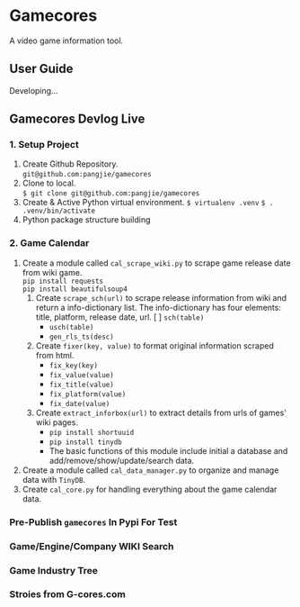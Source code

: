 # Gamecores
A video game information tool. 

## User Guide
Developing...

## Gamecores Devlog Live

### 1. Setup Project

1. Create Github Repository.  
    `git@github.com:pangjie/gamecores`
2. Clone to local.  
    `$ git clone git@github.com:pangjie/gamecores`
3. Create & Active Python virtual environment.
    `$ virtualenv .venv`
    `$ . .venv/bin/activate`
4. Python package structure building

### 2. Game Calendar

1. Create a module called `cal_scrape_wiki.py` to scrape game release date from wiki game.  
    `pip install requests`  
    `pip install beautifulsoup4`
    1. Create `scrape_sch(url)` to scrape release information from wiki and return a info-dictionary list. The info-dictionary has four elements: title, platform, release date, url.
        [ ] `sch(table)`
        * `usch(table)`
        * `gen_rls_ts(desc)`
    2. Create `fixer(key, value)` to format original information scraped from html. 
        * `fix_key(key)`
        * `fix_value(value)`
        * `fix_title(value)`
        * `fix_platform(value)`
        * `fix_date(value)`
    3. Create `extract_inforbox(url)` to extract details from urls of games' wiki pages. 
        * `pip install shortuuid`
        * `pip install tinydb`
        * The basic functions of this module include initial a database and add/remove/show/update/search data. 
2. Create a module called `cal_data_manager.py` to organize and manage data with `TinyDB`.
3. Create `cal_core.py` for handling everything about the game calendar data.

###  Pre-Publish `gamecores` In Pypi For Test

###  Game/Engine/Company WIKI Search

###  Game Industry Tree

###  Stroies from G-cores.com

